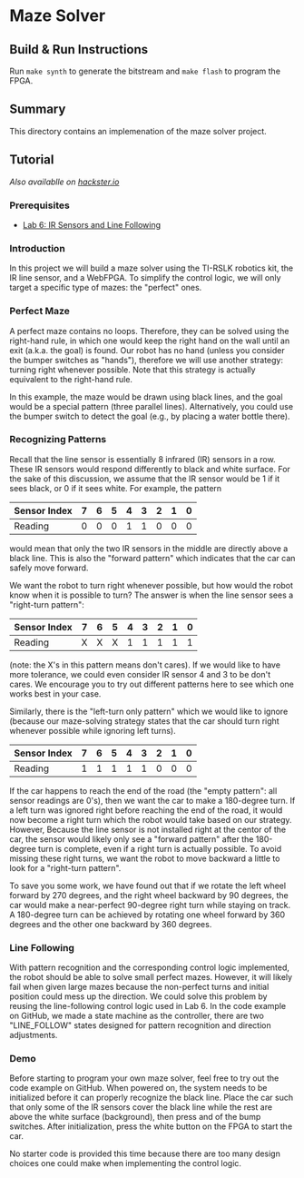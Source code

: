 # Maze Solver

## Build & Run Instructions

Run `make synth` to generate the bitstream and `make flash` to program the FPGA.

## Summary

This directory contains an implemenation of the maze solver project.

## Tutorial

*Also availablle on [hackster.io](https://www.hackster.io)*

### Prerequisites

* [Lab 6: IR Sensors and Line Following](https://www.hackster.io/fpga-for-robotics-education/lab-6-ir-sensors-and-line-following-c01f78)

### Introduction

In this project we will build a maze solver using the TI-RSLK robotics kit,
the IR line sensor, and a WebFPGA. To simplify the control logic, we will
only target a specific type of mazes: the "perfect" ones.

### Perfect Maze

A perfect maze contains no loops. Therefore, they can be solved using the right-hand rule,
in which one would keep the right hand on the wall until an exit (a.k.a. the goal) is found.
Our robot has no hand (unless you consider the bumper switches as "hands"), therefore we
will use another strategy: turning right whenever possible. Note that this strategy is
actually equivalent to the right-hand rule.

In this example, the maze would be drawn using black lines, and the goal would be a special
pattern (three parallel lines). Alternatively, you could use the bumper switch to detect the goal
(e.g., by placing a water bottle there).

### Recognizing Patterns

Recall that the line sensor is essentially 8 infrared (IR) sensors in a row. These IR sensors
would respond differently to black and white surface. For the sake of this discussion,
we assume that the IR sensor would be 1 if it sees black, or 0 if it sees white.
For example, the pattern

 Sensor Index | 7 | 6 | 5 | 4 | 3 | 2 | 1 | 0 |
--------------|---|---|---|---|---|---|---|---|
 Reading      | 0 | 0 | 0 | 1 | 1 | 0 | 0 | 0 |

would mean that only the two IR sensors in the middle are directly above a black line.
This is also the "forward pattern" which indicates that the car can safely move forward.

We want the robot to turn right whenever possible, but how would the robot know when it
is possible to turn? The answer is when the line sensor sees a "right-turn pattern":

 Sensor Index | 7 | 6 | 5 | 4 | 3 | 2 | 1 | 0 |
--------------|---|---|---|---|---|---|---|---|
 Reading      | X | X | X | 1 | 1 | 1 | 1 | 1 |

(note: the X's in this pattern means don't cares). If we would like to have more tolerance,
we could even consider IR sensor 4 and 3 to be don't cares. We encourage you to try out
different patterns here to see which one works best in your case.

Similarly, there is the "left-turn only pattern" which we would like to ignore
(because our maze-solving strategy states that the car should turn right whenever possible
while ignoring left turns).

 Sensor Index | 7 | 6 | 5 | 4 | 3 | 2 | 1 | 0 |
--------------|---|---|---|---|---|---|---|---|
 Reading      | 1 | 1 | 1 | 1 | 1 | 0 | 0 | 0 |

If the car happens to reach the end of the road (the "empty pattern": all sensor readings are 0's),
then we want the car to make a 180-degree turn. If a left turn was ignored right before reaching
the end of the road, it would now become a right turn which the robot would take based on our strategy.
However, Because the line sensor is not installed right at the centor of the car, the sensor would
likely only see a "forward pattern" after the 180-degree turn is complete, even if a right turn is
actually possible. To avoid missing these right turns, we want the robot to move backward a little
to look for a "right-turn pattern".

To save you some work, we have found out that if we rotate the left wheel forward by 270 degrees,
and the right wheel backward by 90 degrees, the car would make a near-perfect 90-degree right turn
while staying on track. A 180-degree turn can be achieved by rotating one wheel forward by 360 degrees
and the other one backward by 360 degrees.

### Line Following

With pattern recognition and the corresponding control logic implemented, the robot should
be able to solve small perfect mazes. However, it will likely fail when given large mazes
because the non-perfect turns and initial position could mess up the direction. We could solve
this problem by reusing the line-following control logic used in Lab 6. In the code example on GitHub,
we made a state machine as the controller, there are two "LINE_FOLLOW" states designed for
pattern recognition and direction adjustments.

### Demo

Before starting to program your own maze solver, feel free to try out the code example on GitHub.
When powered on, the system needs to be initialized before it can properly recognize the black line.
Place the car such that only some of the IR sensors cover the black line while the rest are above
the white surface (background), then press and of the bump switches. After initialization,
press the white button on the FPGA to start the car.

No starter code is provided this time because there are too many design choices one could make
when implementing the control logic.
